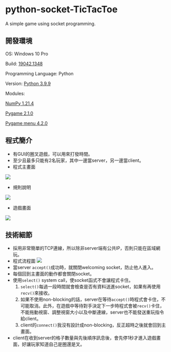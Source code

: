 # python-socket-TicTacToe
A simple game using socket programming.

## 開發環境
OS: Windows 10 Pro

Build: [19042.1348](https://support.microsoft.com/en-us/topic/november-9-2021-kb5007186-os-builds-19041-1348-19042-1348-and-19043-1348-033ee59c-e9b7-4eaf-8ee7-b3512bb1a0aa)

Programming Language: Python

Version: [Python 3.9.9](https://www.python.org/downloads/release/python-399/)

Modules:

[NumPy 1.21.4](https://numpy.org/)

[Pygame 2.1.0](https://pygame.org/)

[Pygame menu 4.2.0](https://pygame.org/project/3165/)

## 程式簡介
* 有GUI的圈叉遊戲，可以用來打發時間。
* 至少且最多只能有2名玩家，其中一邊當server，另一邊當client。
* 程式主畫面

![](https://i.imgur.com/N3ti5Af.png)
* 規則說明

![](https://i.imgur.com/TF7Kr5j.png)
* 遊戲畫面

![](https://i.imgur.com/7IdeZpN.png)

## 技術細節
* 採用非常簡單的TCP連線，所以除非server端有公共IP，否則只能在區域網玩。
* 程式流程圖
![](https://i.imgur.com/51t3dBq.jpg)
* 當server `accept()`成功時，就關閉welcoming socket，防止他人進入。
* 每個回到主畫面的動作都會關閉socket。
* 使用`select()` system call，使socket函式不會讓程式卡住。
    1. `select()`每過一段時間就會檢查是否有資料送進socket，如果有再使用`recv()`來接收。
    2. 如果不使用non-blocking的話，server在等待`accept()`時程式會卡住，不可能取消。此外，在遊戲中等待對手決定下一步時程式會被`recv()`卡住，不能拖動視窗、調整視窗大小以及中斷連線，server也不能發送重玩指令給client。
    3. client的`connect()`我沒有設計成non-blocking，反正超時之後就會回到主畫面。
* client在收到server的格子數量與先後順序訊息後，會先停1秒才進入遊戲畫面，好讓玩家知道自己是圈還是叉。

